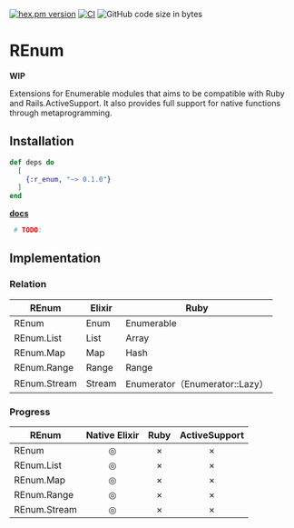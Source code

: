 <!-- @format -->

[![hex.pm version](https://img.shields.io/hexpm/v/ltsv.svg)](https://hex.pm/packages/r_enum)
[![CI](https://github.com/tashirosota/ex-r_enum/actions/workflows/ci.yml/badge.svg)](https://github.com/tashirosota/ex-r_enum/actions/workflows/ci.yml)
![GitHub code size in bytes](https://img.shields.io/github/languages/code-size/tashirosota/ex-r_enum)

# REnum

**WIP**

Extensions for Enumerable modules that aims to be compatible with Ruby and Rails.ActiveSupport.
It also provides full support for native functions through metaprogramming.

## Installation

```elixir
def deps do
  [
    {:r_enum, "~> 0.1.0"}
  ]
end
```

**[docs](https://hexdocs.pm/r_enum)**

```elixir
 # TODO:
```

## Implementation

### Relation

| REnum        | Elixir | Ruby                           |
| ------------ | ------ | ------------------------------ |
| REnum        | Enum   | Enumerable                     |
| REnum.List   | List   | Array                          |
| REnum.Map    | Map    | Hash                           |
| REnum.Range  | Range  | Range                          |
| REnum.Stream | Stream | Enumerator（Enumerator::Lazy） |

### Progress

| REnum        | Native Elixir | Ruby | ActiveSupport |
| ------------ | :-----------: | :--: | :-----------: |
| REnum        |       ◎       |  ×   |       ×       |
| REnum.List   |       ◎       |  ×   |       ×       |
| REnum.Map    |       ◎       |  ×   |       ×       |
| REnum.Range  |       ◎       |  ×   |       ×       |
| REnum.Stream |       ◎       |  ×   |       ×       |
